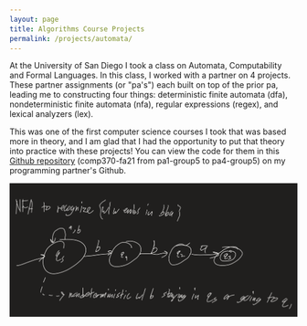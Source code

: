 ```yaml
---
layout: page
title: Algorithms Course Projects
permalink: /projects/automata/
---
```


At the University of San Diego I took a class on Automata, Computability and Formal Languages. In this class, I worked with a partner on 4 projects. These partner assignments (or "pa's") each built on top of the prior pa, leading me to constructing four things: deterministic finite automata (dfa), nondeterministic finite automata (nfa), regular expressions (regex), and lexical analyzers (lex).

This was one of the first computer science courses I took that was based more in theory, and I am glad that I had the opportunity to put that theory into practice with these projects! You can view the code for them in this <a href = "https://github.com/ndelafuente/bec307/tree/main/comp370-fa21" target = "_blank"><u>Github repository</u></a> (comp370-fa21 from pa1-group5 to pa4-group5) on my programming partner's Github.

<a href = "https://github.com/ndelafuente/bec307/tree/main/comp370-fa21" target = "_blank"><img src="/docs/assets/NFA.png" alt="Hand drawings detailing the theoretical construction of an example NFA"/></a>